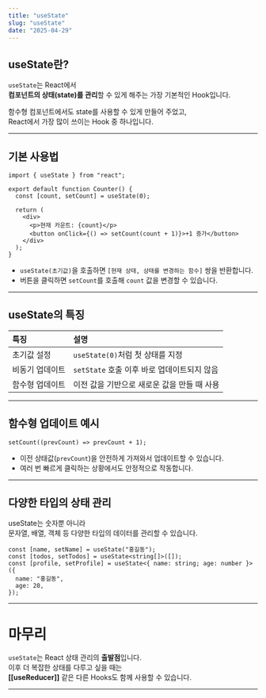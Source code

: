 ```yaml
---
title: "useState"
slug: "useState"
date: "2025-04-29"
---
```


## useState란?

`useState`는 React에서  
**컴포넌트의 상태(state)를 관리**할 수 있게 해주는 가장 기본적인 Hook입니다.

함수형 컴포넌트에서도 state를 사용할 수 있게 만들어 주었고,  
React에서 가장 많이 쓰이는 Hook 중 하나입니다.

---

## 기본 사용법

```tsx
import { useState } from "react";

export default function Counter() {
  const [count, setCount] = useState(0);

  return (
    <div>
      <p>현재 카운트: {count}</p>
      <button onClick={() => setCount(count + 1)}>+1 증가</button>
    </div>
  );
}
```

- `useState(초기값)`을 호출하면 `[현재 상태, 상태를 변경하는 함수]` 쌍을 반환합니다.
- 버튼을 클릭하면 `setCount`를 호출해 `count` 값을 변경할 수 있습니다.

---

## useState의 특징

| 특징            | 설명                                        |
| :-------------- | :------------------------------------------ |
| 초기값 설정     | `useState(0)`처럼 첫 상태를 지정            |
| 비동기 업데이트 | `setState` 호출 이후 바로 업데이트되지 않음 |
| 함수형 업데이트 | 이전 값을 기반으로 새로운 값을 만들 때 사용 |

---

## 함수형 업데이트 예시

```tsx
setCount((prevCount) => prevCount + 1);
```

- 이전 상태값(`prevCount`)을 안전하게 가져와서 업데이트할 수 있습니다.
- 여러 번 빠르게 클릭하는 상황에서도 안정적으로 작동합니다.

---

## 다양한 타입의 상태 관리

useState는 숫자뿐 아니라  
문자열, 배열, 객체 등 다양한 타입의 데이터를 관리할 수 있습니다.

```tsx
const [name, setName] = useState("홍길동");
const [todos, setTodos] = useState<string[]>([]);
const [profile, setProfile] = useState<{ name: string; age: number }>({
  name: "홍길동",
  age: 20,
});
```

---

# 마무리

`useState`는 React 상태 관리의 **출발점**입니다.  
이후 더 복잡한 상태를 다루고 싶을 때는  
**[[useReducer]]** 같은 다른 Hooks도 함께 사용할 수 있습니다.

---

